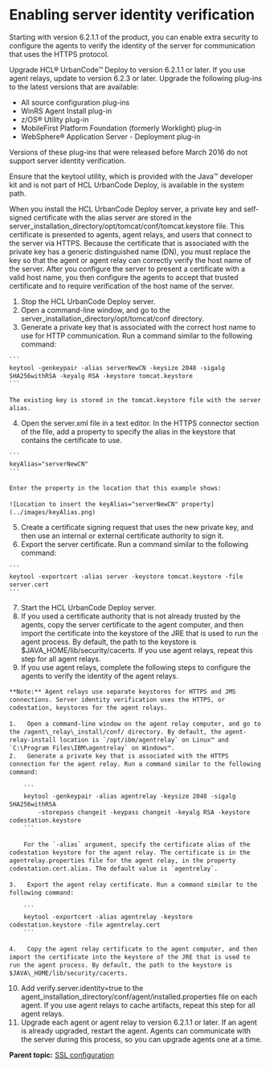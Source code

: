 # Enabling server identity verification

Starting with version 6.2.1.1 of the product, you can enable extra security to configure the agents to verify the identity of the server for communication that uses the HTTPS protocol.

Upgrade HCL® UrbanCode™ Deploy to version 6.2.1.1 or later. If you use agent relays, update to version 6.2.3 or later. Upgrade the following plug-ins to the latest versions that are available:

-   All source configuration plug-ins
-   WinRS Agent Install plug-in
-   z/OS® Utility plug-in
-   MobileFirst Platform Foundation \(formerly Worklight\) plug-in
-   WebSphere® Application Server - Deployment plug-in

Versions of these plug-ins that were released before March 2016 do not support server identity verification.

Ensure that the keytool utility, which is provided with the Java™ developer kit and is not part of HCL UrbanCode Deploy, is available in the system path.

When you install the HCL UrbanCode Deploy server, a private key and self-signed certificate with the alias server are stored in the server\_installation\_directory/opt/tomcat/conf/tomcat.keystore file. This certificate is presented to agents, agent relays, and users that connect to the server via HTTPS. Because the certificate that is associated with the private key has a generic distinguished name \(DN\), you must replace the key so that the agent or agent relay can correctly verify the host name of the server. After you configure the server to present a certificate with a valid host name, you then configure the agents to accept that trusted certificate and to require verification of the host name of the server.

1.   Stop the HCL UrbanCode Deploy server. 
2.   Open a command-line window, and go to the server\_installation\_directory/opt/tomcat/conf directory. 
3.   Generate a private key that is associated with the correct host name to use for HTTP communication. Run a command similar to the following command: 

    ```
    keytool -genkeypair -alias serverNewCN -keysize 2048 -sigalg SHA256withRSA -keyalg RSA -keystore tomcat.keystore
    ```

    The existing key is stored in the tomcat.keystore file with the server alias.

4.   Open the server.xml file in a text editor. In the HTTPS connector section of the file, add a property to specify the alias in the keystore that contains the certificate to use. 

    ```
    keyAlias="serverNewCN"
    ```

    Enter the property in the location that this example shows:

    ![Location to insert the keyAlias="serverNewCN" property](../images/keyAlias.png)

5.   Create a certificate signing request that uses the new private key, and then use an internal or external certificate authority to sign it. 
6.   Export the server certificate. Run a command similar to the following command: 

    ```
    keytool -exportcert -alias server -keystore tomcat.keystore -file server.cert
    ```

7.   Start the HCL UrbanCode Deploy server. 
8.   If you used a certificate authority that is not already trusted by the agents, copy the server certificate to the agent computer, and then import the certificate into the keystore of the JRE that is used to run the agent process. By default, the path to the keystore is $JAVA\_HOME/lib/security/cacerts. If you use agent relays, repeat this step for all agent relays.
9.   If you use agent relays, complete the following steps to configure the agents to verify the identity of the agent relays. 

    **Note:** Agent relays use separate keystores for HTTPS and JMS connections. Server identity verification uses the HTTPS, or codestation, keystores for the agent relays.

    1.   Open a command-line window on the agent relay computer, and go to the /agent\_relay\_install/conf/ directory. By default, the agent-relay-install location is `/opt/ibm/agentrelay` on Linux™ and `C:\Program Files\IBM\agentrelay` on Windows™. 
    2.   Generate a private key that is associated with the HTTPS connection for the agent relay. Run a command similar to the following command: 

        ```
        keytool -genkeypair -alias agentrelay -keysize 2048 -sigalg  SHA256withRSA
            -storepass changeit -keypass changeit -keyalg RSA -keystore codestation.keystore
        ```

        For the `-alias` argument, specify the certificate alias of the codestation keystore for the agent relay. The certificate is in the agentrelay.properties file for the agent relay, in the property codestation.cert.alias. The default value is `agentrelay`.

    3.   Export the agent relay certificate. Run a command similar to the following command: 

        ```
        keytool -exportcert -alias agentrelay -keystore codestation.keystore -file agentrelay.cert
        ```

    4.   Copy the agent relay certificate to the agent computer, and then import the certificate into the keystore of the JRE that is used to run the agent process. By default, the path to the keystore is $JAVA\_HOME/lib/security/cacerts.
10.  Add verify.server.identity=true to the agent\_installation\_directory/conf/agent/installed.properties file on each agent. If you use agent relays to cache artifacts, repeat this step for all agent relays.
11.  Upgrade each agent or agent relay to version 6.2.1.1 or later. If an agent is already upgraded, restart the agent. Agents can communicate with the server during this process, so you can upgrade agents one at a time.

**Parent topic:** [SSL configuration](../../com.udeploy.doc/topics/SSLinstall.md)


